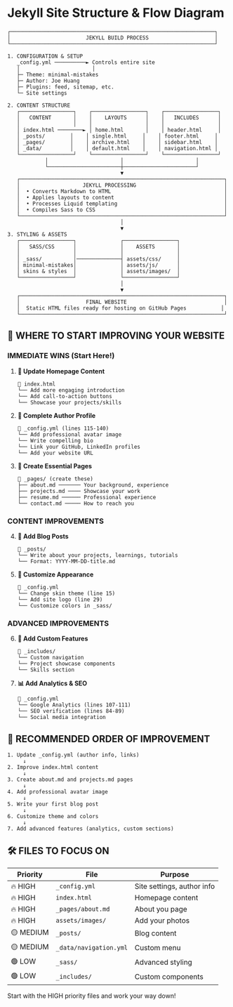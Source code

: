 # Jekyll Site Structure & Flow Diagram

```
┌─────────────────────────────────────────────────────────────────┐
│                        JEKYLL BUILD PROCESS                     │
└─────────────────────────────────────────────────────────────────┘

1. CONFIGURATION & SETUP
   _config.yml ──────────► Controls entire site
   │                       │
   ├─ Theme: minimal-mistakes
   ├─ Author: Joe Huang  
   ├─ Plugins: feed, sitemap, etc.
   └─ Site settings

2. CONTENT STRUCTURE
   ┌─────────────────┐    ┌─────────────────┐    ┌─────────────────┐
   │   CONTENT       │    │    LAYOUTS      │    │   INCLUDES      │
   │                 │    │                 │    │                 │
   │ index.html ────────► │ home.html       │    │ header.html     │
   │ _posts/        │    │ single.html     │    │ footer.html     │
   │ _pages/        │    │ archive.html    │    │ sidebar.html    │
   │ _data/         │    │ default.html    │    │ navigation.html │
   └─────────────────┘    └─────────────────┘    └─────────────────┘
            │                       │                       │
            └───────────────────────┼───────────────────────┘
                                    ▼
   ┌─────────────────────────────────────────────────────────────────┐
   │                    JEKYLL PROCESSING                            │
   │  • Converts Markdown to HTML                                    │
   │  • Applies layouts to content                                   │
   │  • Processes Liquid templating                                  │
   │  • Compiles Sass to CSS                                         │
   └─────────────────────────────────────────────────────────────────┘
                                    │
                                    ▼
3. STYLING & ASSETS
   ┌─────────────────┐              ┌─────────────────┐
   │   SASS/CSS      │              │    ASSETS       │
   │                 │              │                 │
   │ _sass/          │──────────────┤ assets/css/     │
   │ minimal-mistakes│              │ assets/js/      │
   │ skins & styles  │              │ assets/images/  │
   └─────────────────┘              └─────────────────┘
                                    │
                                    ▼
   ┌─────────────────────────────────────────────────────────────────┐
   │                     FINAL WEBSITE                               │
   │  Static HTML files ready for hosting on GitHub Pages           │
   └─────────────────────────────────────────────────────────────────┘
```

## 🚀 WHERE TO START IMPROVING YOUR WEBSITE

### **IMMEDIATE WINS (Start Here!)**

1. **📝 Update Homepage Content**
   ```
   📁 index.html
   └── Add more engaging introduction
   └── Add call-to-action buttons
   └── Showcase your projects/skills
   ```

2. **👤 Complete Author Profile**
   ```
   📁 _config.yml (lines 115-140)
   └── Add professional avatar image
   └── Write compelling bio
   └── Link your GitHub, LinkedIn profiles
   └── Add your website URL
   ```

3. **📄 Create Essential Pages**
   ```
   📁 _pages/ (create these)
   ├── about.md ─────── Your background, experience
   ├── projects.md ──── Showcase your work
   ├── resume.md ────── Professional experience
   └── contact.md ───── How to reach you
   ```

### **CONTENT IMPROVEMENTS**

4. **📰 Add Blog Posts**
   ```
   📁 _posts/
   └── Write about your projects, learnings, tutorials
   └── Format: YYYY-MM-DD-title.md
   ```

5. **🎨 Customize Appearance**
   ```
   📁 _config.yml
   └── Change skin theme (line 15)
   └── Add site logo (line 29)
   └── Customize colors in _sass/
   ```

### **ADVANCED IMPROVEMENTS**

6. **🔧 Add Custom Features**
   ```
   📁 _includes/
   └── Custom navigation
   └── Project showcase components
   └── Skills section
   ```

7. **📊 Add Analytics & SEO**
   ```
   📁 _config.yml
   └── Google Analytics (lines 107-111)
   └── SEO verification (lines 84-89)
   └── Social media integration
   ```

## 🎯 RECOMMENDED ORDER OF IMPROVEMENT

```
1. Update _config.yml (author info, links)
     ↓
2. Improve index.html content
     ↓
3. Create about.md and projects.md pages
     ↓
4. Add professional avatar image
     ↓
5. Write your first blog post
     ↓
6. Customize theme and colors
     ↓
7. Add advanced features (analytics, custom sections)
```

## 🛠️ FILES TO FOCUS ON

| Priority | File | Purpose |
|----------|------|---------|
| 🔥 HIGH | `_config.yml` | Site settings, author info |
| 🔥 HIGH | `index.html` | Homepage content |
| 🔥 HIGH | `_pages/about.md` | About you page |
| 🔥 HIGH | `assets/images/` | Add your photos |
| 🟡 MEDIUM | `_posts/` | Blog content |
| 🟡 MEDIUM | `_data/navigation.yml` | Custom menu |
| 🟢 LOW | `_sass/` | Advanced styling |
| 🟢 LOW | `_includes/` | Custom components |

Start with the HIGH priority files and work your way down!